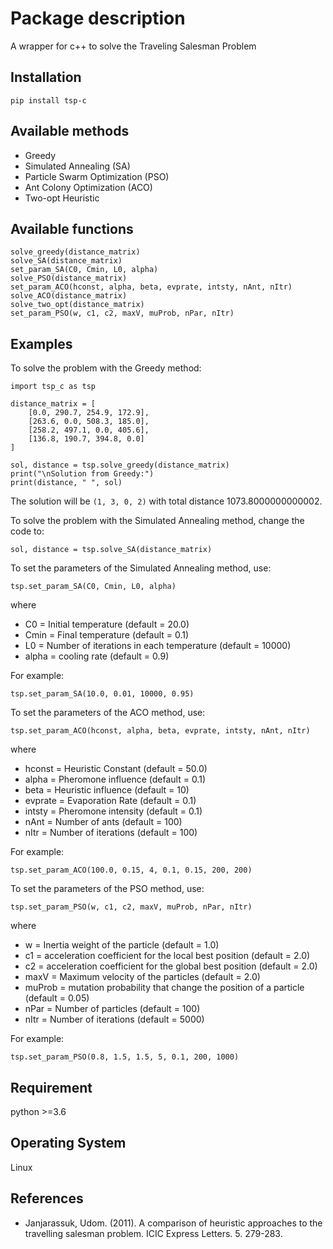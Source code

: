 # Package description

A wrapper for c++ to solve the Traveling Salesman Problem

## Installation
`pip install tsp-c`

## Available methods
* Greedy
* Simulated Annealing (SA)
* Particle Swarm Optimization (PSO)
* Ant Colony Optimization (ACO)
* Two-opt Heuristic

## Available functions
	solve_greedy(distance_matrix)
	solve_SA(distance_matrix)
	set_param_SA(C0, Cmin, L0, alpha)
	solve_PSO(distance_matrix)
	set_param_ACO(hconst, alpha, beta, evprate, intsty, nAnt, nItr)
	solve_ACO(distance_matrix)
	solve_two_opt(distance_matrix)
	set_param_PSO(w, c1, c2, maxV, muProb, nPar, nItr)

## Examples
To solve the problem with the Greedy method:

	
	import tsp_c as tsp

	distance_matrix = [
		[0.0, 290.7, 254.9, 172.9],
		[263.6, 0.0, 508.3, 185.0],
		[258.2, 497.1, 0.0, 405.6],
		[136.8, 190.7, 394.8, 0.0]
	]

	sol, distance = tsp.solve_greedy(distance_matrix)
	print("\nSolution from Greedy:")
	print(distance, " ", sol)
	

The solution will be   `(1, 3, 0, 2)` with total distance 1073.8000000000002.

To solve the problem with the Simulated Annealing method, change the code to:

	
	sol, distance = tsp.solve_SA(distance_matrix)
	

To set the parameters of the Simulated Annealing method, use:

	
	tsp.set_param_SA(C0, Cmin, L0, alpha)
	

where
* C0 = Initial temperature (default = 20.0)
* Cmin = Final temperature (default = 0.1)
* L0 = Number of iterations in each temperature (default = 10000)
* alpha = cooling rate (default = 0.9)

For example:

	
	tsp.set_param_SA(10.0, 0.01, 10000, 0.95)
	
	
To set the parameters of the ACO method, use:

	
	tsp.set_param_ACO(hconst, alpha, beta, evprate, intsty, nAnt, nItr)
	

where
* hconst = Heuristic Constant (default = 50.0)
* alpha = Pheromone influence (default = 0.1)
* beta = Heuristic influence (default = 10)
* evprate = Evaporation Rate (default = 0.1)
* intsty = Pheromone intensity (default = 0.1)
* nAnt = Number of ants (default = 100)
* nItr = Number of iterations (default = 100)

For example:

	
	tsp.set_param_ACO(100.0, 0.15, 4, 0.1, 0.15, 200, 200)
	

To set the parameters of the PSO method, use:

	
	tsp.set_param_PSO(w, c1, c2, maxV, muProb, nPar, nItr)
	

where
* w = Inertia weight of the particle (default = 1.0)
* c1 = acceleration coefficient for the local best position (default = 2.0)
* c2 = acceleration coefficient for the global best position (default = 2.0)
* maxV = Maximum velocity of the particles (default = 2.0)
* muProb = mutation probability that change the position of a particle (default = 0.05)
* nPar = Number of particles (default = 100)
* nItr = Number of iterations (default = 5000)

For example:

	
	tsp.set_param_PSO(0.8, 1.5, 1.5, 5, 0.1, 200, 1000)
	
	
## Requirement
python >=3.6

## Operating System
Linux

## References
* Janjarassuk, Udom. (2011). A comparison of heuristic approaches to the travelling salesman problem. ICIC Express Letters. 5. 279-283. 
